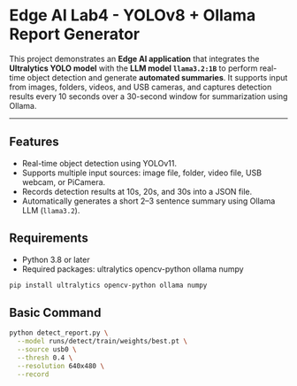 # Edge AI Lab4 - YOLOv8 + Ollama Report Generator
This project demonstrates an **Edge AI application** that integrates the **Ultralytics YOLO model** with the **LLM model `llama3.2:1B`** to perform real-time object detection and generate **automated summaries**. It supports input from images, folders, videos, and USB cameras, and captures detection results every 10 seconds over a 30-second window for summarization using Ollama.

---

## Features

- Real-time object detection using YOLOv11.
- Supports multiple input sources: image file, folder, video file, USB webcam, or PiCamera.
- Records detection results at 10s, 20s, and 30s into a JSON file.
- Automatically generates a short 2–3 sentence summary using Ollama LLM (`llama3.2`).

## Requirements
- Python 3.8 or later
- Required packages:  ultralytics opencv-python ollama numpy

```bash
pip install ultralytics opencv-python ollama numpy
```
## Basic Command
```bash
python detect_report.py \
  --model runs/detect/train/weights/best.pt \
  --source usb0 \
  --thresh 0.4 \
  --resolution 640x480 \
  --record
```

